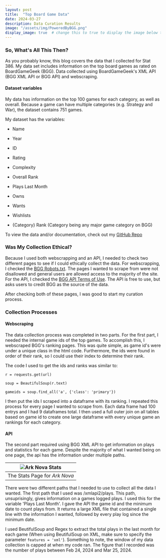 ```yaml
---
layout: post
title:  "Top Board Game Data" 
date: 2024-03-27
description: Data Curation Results   
image: "/assets/img/PoweredByBGG.png"
display_image: true  # change this to true to display the image below the banner 
---
```


### So, What's All This Then?

As you probably know, this blog covers the data that I collected for Stat 386. My data set includes information on the top board games as rated on BoardGameGeek (BGG). Data collected using BoardGameGeek's XML API (BGG XML API or BGG API) and webscraping.

#### Dataset variables

My data has information on the top 100 games for each category, as well as overall. Because a game can have multiple categories (e.g. Strategy and War), the dataset contains 751 games.

My dataset has the variables:

- Name

- Year

- ID

- Rating

- Complexity

- Overall Rank

- Plays Last Month

- Owns

- Wants

- Wishlists

- {Category} Rank (Category being any major game category on BGG)

To view the data and/or documentation, check out my [GitHub Repo](https://github.com/cchristensn/datacuration)

### Was My Collection Ethical?

Because I used both webscrapping and an API, I needed to check two different pages to see if I could ethically collect the data. For webscrapping, I checked the [BGG Robots.txt](https://boardgamegeek.com/robots.txt). The pages I wanted to scrape from were not disallowed and general users are allowed access to the majority of the site. For the API, I checked the [BGG API Terms of Use](https://boardgamegeek.com/wiki/page/XML_API_Terms_of_Use). The API is free to use, but asks users to credit BGG as the source of the data.

After checking both of these pages, I was good to start my curation process.


### Collection Processes

#### Webscraping

The data collection process was completed in two parts. For the first part, I needed the internal game ids of the top games. To accomplish this, I webscraped BGG's ranking pages. This was quite simple, as game id's were under a unique class in the html code. Furthermore, the ids were found in order of their rank, so I could use their index to determine their rank.

The code I used to get the ids and ranks was similar to:

```
r = requests.get(url)

soup = BeautifulSoup(r.text)

gameids = soup.find_all('a', {'class': 'primary'})

```

I then put the ids I scraped into a dataframe with its ranking. I repeated this process for every page I wanted to scrape from. Each data frame had 100 entrys and I had 9 dataframes total. I then used a full outer join on all tables based on game id to create one large dataframe with every unique game an rankings for each category.

#### API

The second part required using BGG XML API to get information on plays and statistics for each game. Despite the majority of what I wanted being on one page, the api has the information under multiple paths.

|![Ark Nova Stats]({{site.url}}{{site.baseurl}}/assets/img/ArkNovaStats.png)|
|:--:| 
| The Stats Page for *Ark Nova* |

There were two different paths that I needed to use to collect all the data I wanted. The first path that I used was /xmlapi2/plays. This path, unsuprisingly, gives information on a games logged plays. I used this for the variable 'Plays Last Month'. I gave the API the game id and the minimum date to count plays from. It returns a large XML file that contained a single line with the information I wanted, followed by every play log since the minimum date.

 I used BeutifulSoup and Regex to extract the total plays in the last month for each game (When using BeutifulSoup on XML, make sure to specify the parameter `features = 'xml'`). Something to note, the window of my data collection is capped at when my code ran. The figure that I recorded was the number of plays between Feb 24, 2024 and Mar 25, 2024.
